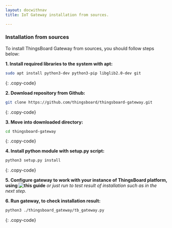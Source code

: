 ```yaml
---
layout: docwithnav
title: IoT Gateway installation from sources.

---
```


### Installation from sources

To install ThingsBoard Gateway from sources, you should follow steps below:    
  
**1. Install required libraries to the system with apt:**  
```bash
sudo apt install python3-dev python3-pip libglib2.0-dev git 
```
{: .copy-code}

**2. Download repository from Github:**
```bash
git clone https://github.com/thingsboard/thingsboard-gateway.git
```
{: .copy-code}

**3. Move into downloaded directory:**
```bash
cd thingsboard-gateway
```
{: .copy-code}

**4. Install python module with setup.py script:**  
```bash
python3 setup.py install
```
{: .copy-code}

**5. Configure gateway to work with your instance of ThingsBoard platform, using ![this guide](/docs/iot-gateway/all_configuration/)** *or just run to test result of installation such as in the next step.*
   
**6. Run gateway, to check installation result:**
```bash
python3 ./thingsboard_gateway/tb_gateway.py
```
{: .copy-code}
